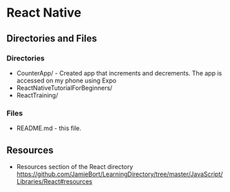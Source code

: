 # React Native

## Directories and Files 

### Directories
* CounterApp/ - Created app that increments and decrements. The app is accessed on my phone using Expo
* ReactNativeTutorialForBeginners/
* ReactTraining/

### Files
* README.md - this file.

## Resources
* Resources section of the React directory
https://github.com/JamieBort/LearningDirectory/tree/master/JavaScript/Libraries/React#resources
